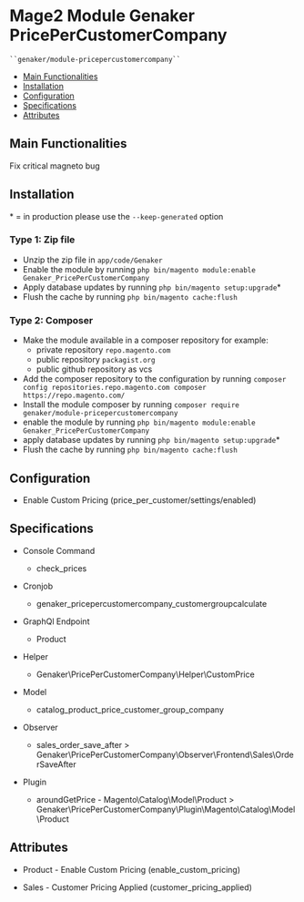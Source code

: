 # Mage2 Module Genaker PricePerCustomerCompany

    ``genaker/module-pricepercustomercompany``

 - [Main Functionalities](#markdown-header-main-functionalities)
 - [Installation](#markdown-header-installation)
 - [Configuration](#markdown-header-configuration)
 - [Specifications](#markdown-header-specifications)
 - [Attributes](#markdown-header-attributes)


## Main Functionalities
Fix critical magneto bug

## Installation
\* = in production please use the `--keep-generated` option

### Type 1: Zip file

 - Unzip the zip file in `app/code/Genaker`
 - Enable the module by running `php bin/magento module:enable Genaker_PricePerCustomerCompany`
 - Apply database updates by running `php bin/magento setup:upgrade`\*
 - Flush the cache by running `php bin/magento cache:flush`

### Type 2: Composer

 - Make the module available in a composer repository for example:
    - private repository `repo.magento.com`
    - public repository `packagist.org`
    - public github repository as vcs
 - Add the composer repository to the configuration by running `composer config repositories.repo.magento.com composer https://repo.magento.com/`
 - Install the module composer by running `composer require genaker/module-pricepercustomercompany`
 - enable the module by running `php bin/magento module:enable Genaker_PricePerCustomerCompany`
 - apply database updates by running `php bin/magento setup:upgrade`\*
 - Flush the cache by running `php bin/magento cache:flush`


## Configuration

 - Enable Custom Pricing (price_per_customer/settings/enabled)


## Specifications

 - Console Command
	- check_prices

 - Cronjob
	- genaker_pricepercustomercompany_customergroupcalculate

 - GraphQl Endpoint
	- Product

 - Helper
	- Genaker\PricePerCustomerCompany\Helper\CustomPrice

 - Model
	- catalog_product_price_customer_group_company

 - Observer
	- sales_order_save_after > Genaker\PricePerCustomerCompany\Observer\Frontend\Sales\OrderSaveAfter

 - Plugin
	- aroundGetPrice - Magento\Catalog\Model\Product > Genaker\PricePerCustomerCompany\Plugin\Magento\Catalog\Model\Product


## Attributes

 - Product - Enable Custom Pricing (enable_custom_pricing)

 - Sales - Customer Pricing Applied (customer_pricing_applied)

